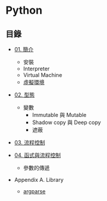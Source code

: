 # Python

## 目錄

- [01. 簡介](./Introduction.md)
    - 安裝
    - Interpreter
    - Virtual Machine
	- [虛擬環境](./Environment-Virtual.md)
- [02. 型態](./Types.md)
    - 變數
	    - Immutable 與 Mutable
		- Shadow copy 與 Deep copy
	    - 遮蔽
- [03. 流程控制](./FlowControl.md)
- [04. 函式與流程控制](./Functions.md)
    - 參數的傳遞

- Appendix A. Library
    - [argparse](./library/argparse.md)
